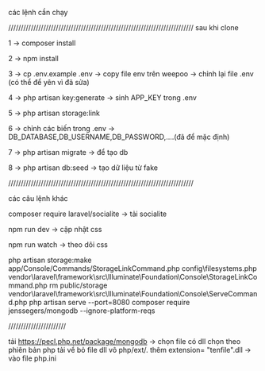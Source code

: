 các lệnh cần chạy

//////////////////////////////////////////////////////////////////////////
sau khi clone 

1   -> composer install

2   -> npm install

3   -> cp .env.example .env
    -> copy file env trên weepoo
    -> chỉnh lại file .env (có thể để yên vì đã sửa)

4   -> php artisan key:generate
    -> sinh APP_KEY trong .env

5   -> php artisan storage:link

6   -> chỉnh các biến trong .env
    -> DB_DATABASE,DB_USERNAME,DB_PASSWORD,....(đã để mặc định)

7   -> php artisan migrate
    -> để tạo db

8   -> php artisan db:seed
    -> tạo dữ liệu từ fake

//////////////////////////////////////////////////////////////////////////

các câu lệnh khác

composer require laravel/socialite      -> tải socialite

npm run dev                             -> cập nhật css

npm run watch                           -> theo dõi css

php artisan storage:make
app/Console/Commands/StorageLinkCommand.php
config\filesystems.php
vendor\laravel\framework\src\Illuminate\Foundation\Console\StorageLinkCommand.php
rm public/storage
vendor\laravel\framework\src\Illuminate\Foundation\Console\ServeCommand.php
php artisan serve --port=8080
composer require jenssegers/mongodb --ignore-platform-reqs

///////////////////////

tải 
https://pecl.php.net/package/mongodb
-> chọn file có dll
chọn theo phiên bản php
tải về bỏ file dll vô php/ext/.
thêm extension= "tenfile".dll -> vào file php.ini